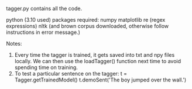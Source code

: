 tagger.py contains all the code.

python (3.10 used) packages required:
    numpy
    matplotlib
    re (regex expressions)
    nltk (and brown corpus downloaded, otherwise follow instructions in error message.)

Notes:
1. Every time the tagger is trained, it gets saved into txt and npy files locally.
We can then use the loadTagger() function next time to avoid spending time on training.
2. To test a particular sentence on the tagger:
t = Tagger.getTrainedModel()
t.demoSent('The boy jumped over the wall.')